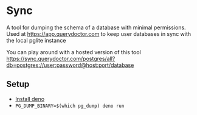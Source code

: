 # Sync

A tool for dumping the schema of a database with minimal permissions. Used at
https://app.querydoctor.com to keep user databases in sync with the local pglite
instance

You can play around with a hosted version of this tool
https://sync.querydoctor.com/postgres/all?db=postgres://user:password@host:port/database

## Setup

- [Install deno](https://docs.deno.com/runtime/getting_started/installation/)
- `PG_DUMP_BINARY=$(which pg_dump) deno run`
